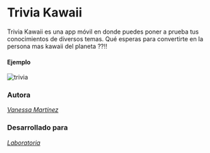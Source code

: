 # Trivia Kawaii

Trivia Kawaii es una app móvil en donde puedes poner a prueba tus conocimientos de diversos temas. Qué esperas para convertirte en la persona mas kawaii del planeta ??!!

#### Ejemplo
![trivia](https://user-images.githubusercontent.com/32282202/37885605-8cd81066-308c-11e8-8202-45a1ae7d3ca6.jpg)

### Autora
 
[*Vanessa Martínez*](https://github.com/vanemarnava)

### Desarrollado para 
[*Laboratoria*](http://www.laboratoria.la/)
